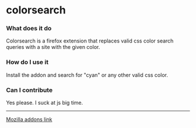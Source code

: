 # colorsearch

### What does it do
Colorsearch is a firefox extension that replaces valid css color search queries with a site with the given color.

### How do I use it
Install the addon and search for "cyan" or any other valid css color.

### Can I contribute
Yes please. I suck at js big time.

---

[Mozilla addons link](https://addons.mozilla.org/en-US/firefox/addon/colorsearch/)
